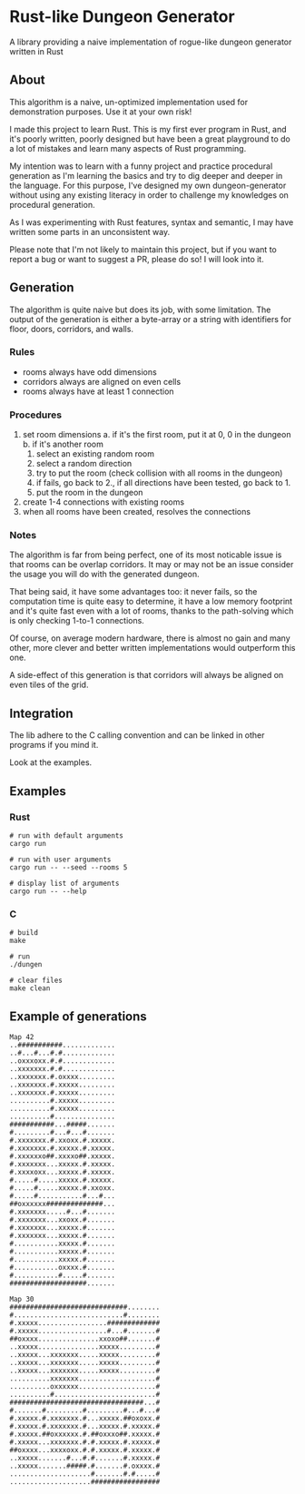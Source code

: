 # Rust-like Dungeon Generator

A library providing a naive implementation of rogue-like dungeon generator
written in Rust

## About

This algorithm is a naive, un-optimized implementation used for demonstration
purposes. Use it at your own risk!

I made this project to learn Rust. This is my first ever program in Rust, and
it's poorly written, poorly designed but have been a great playground to do a
lot of mistakes and learn many aspects of Rust programming.

My intention was to learn with a funny project and practice procedural
generation as I'm learning the basics and try to dig deeper and deeper in the
language. For this purpose, I've designed my own dungeon-generator without using
any existing literacy in order to challenge my knowledges on procedural
generation.

As I was experimenting with Rust features, syntax and semantic, I may have
written some parts in an unconsistent way.

Please note that I'm not likely to maintain this project, but if you want to
report a bug or want to suggest a PR, please do so! I will look into it.

## Generation

The algorithm is quite naive but does its job, with some limitation. The output
of the generation is either a byte-array or a string with identifiers for floor,
doors, corridors, and walls.

### Rules

* rooms always have odd dimensions
* corridors always are aligned on even cells
* rooms always have at least 1 connection

### Procedures

1. set room dimensions
  a. if it's the first room, put it at 0, 0 in the dungeon
  b. if it's another room
    1. select an existing random room
    2. select a random direction
    3. try to put the room (check collision with all rooms in the dungeon)
    4. if fails, go back to 2., if all directions have been tested, go back to 1.
    5. put the room in the dungeon
2. create 1-4 connections with existing rooms
3. when all rooms have been created, resolves the connections

### Notes

The algorithm is far from being perfect, one of its most noticable issue is that
rooms can be overlap corridors. It may or may not be an issue consider the usage
you will do with the generated dungeon.

That being said, it have some advantages too: it never fails, so the computation
time is quite easy to determine, it have a low memory footprint and it's quite
fast even with a lot of rooms, thanks to the path-solving which is only checking
1-to-1 connections.

Of course, on average modern hardware, there is almost no gain and many other,
more clever and better written implementations would outperform this one.

A side-effect of this generation is that corridors will always be aligned on
even tiles of the grid.

## Integration

The lib adhere to the C calling convention and can be linked in other programs
if you mind it.

Look at the examples.

## Examples
### Rust

```
# run with default arguments
cargo run

# run with user arguments
cargo run -- --seed --rooms 5

# display list of arguments
cargo run -- --help
```

### C

```
# build
make

# run
./dungen

# clear files
make clean
```

## Example of generations

```
Map 42
..###########.............
..#...#...#.#.............
..oxxxoxx.#.#.............
..xxxxxxx.#.#.............
..xxxxxxx.#.oxxxx.........
..xxxxxxx.#.xxxxx.........
..xxxxxxx.#.xxxxx.........
..........#.xxxxx.........
..........#.xxxxx.........
..........#...............
###########...#####.......
#.........#...#...#.......
#.xxxxxxx.#.xxoxx.#.xxxxx.
#.xxxxxxx.#.xxxxx.#.xxxxx.
#.xxxxxxo##.xxxxo##.xxxxx.
#.xxxxxxx...xxxxx.#.xxxxx.
#.xxxxoxx...xxxxx.#.xxxxx.
#.....#.....xxxxx.#.xxxxx.
#.....#.....xxxxx.#.xxoxx.
#.....#...........#...#...
##oxxxxxx##############...
#.xxxxxxx.....#...#.......
#.xxxxxxx...xxoxx.#.......
#.xxxxxxx...xxxxx.#.......
#.xxxxxxx...xxxxx.#.......
#...........xxxxx.#.......
#...........xxxxx.#.......
#...........xxxxx.#.......
#...........oxxxx.#.......
#...........#.....#.......
###################.......
```

```
Map 30 
#############################........
#...........................#........
#.xxxxx.................#############
#.xxxxx.................#...#.......#
##oxxxx...............xxoxo##.......#
..xxxxx...............xxxxx.........#
..xxxxx...xxxxxxx.....xxxxx.........#
..xxxxx...xxxxxxx.....xxxxx.........#
..xxxxx...xxxxxxx.....xxxxx.........#
..........xxxxxxx...................#
..........oxxxxxx...................#
..........#.........................#
#################################...#
#.......#.........#.........#...#...#
#.xxxxx.#.xxxxxxx.#...xxxxx.##oxoxx.#
#.xxxxx.#.xxxxxxx.#...xxxxx.#.xxxxx.#
#.xxxxx.##oxxxxxx.#.##oxxxo##.xxxxx.#
#.xxxxx...xxxxxxx.#.#.xxxxx.#.xxxxx.#
##oxxxx...xxxxoxx.#.#.xxxxx.#.xxxxx.#
..xxxxx.......#...#.#.......#.xxxxx.#
..xxxxx.......#####.#.......#.oxxxx.#
....................#.......#.#.....#
....................#################
```
